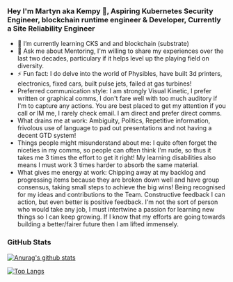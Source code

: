 ### Hey I'm Martyn aka Kempy 👋, Aspiring Kubernetes Security Engineer, blockchain runtime engineer & Developer, Currently a Site Reliability Engineer
- 🌱 I’m currently learning CKS and and blockchain (substrate)
- 💬 Ask me about Mentoring, I'm willing to share my experiences over the last two decades, particulary if it helps level up the playing field on diversity.
- ⚡ Fun fact: I do delve into the world of Physibles, have built 3d printers, electronics, fixed cars, built pulse jets, failed at gas turbines!
- Preferred communication style: I am strongly Visual Kinetic, I prefer written or graphical comms, I don't fare well with too much auditory if I'm to capture any actions. You are best placed to get my attention if you call or IM me, I rarely check email. I am direct and prefer direct comms.
- What drains me at work: Ambiguity, Politics, Repetitive information, frivolous use of language to pad out presentations and not having a decent GTD system! 
- Things people might misunderstand about me: I quite often forget the niceties in my comms, so people can often think I'm rude, so thus it takes me 3 times the effort to get it right! My learning disabilities also means I must work 3 times harder to absorb the same material. 
- What gives me energy at work: Chipping away at my backlog and progressing items because they are broken down well and have group consensus, taking small steps to achieve the big wins! Being recognised for my ideas and contributions to the Team. Constructive feedback I can action, but even better is positive feedback. I'm not the sort of person who would take any job, I must intertwine a passion for learning new things so I can keep growing. If I know that my efforts are going towards building a better/fairer future then I am lifted immensely.


### GitHub Stats

[![Anurag's github stats](https://github-readme-stats.vercel.app/api?username=kempy007&count_private=true&show_icons=true)](https://github.com/anuraghazra/github-readme-stats)

[![Top Langs](https://github-readme-stats.vercel.app/api/top-langs/?username=kempy007&hide=html&layout=compact)](https://github.com/anuraghazra/github-readme-stats)
